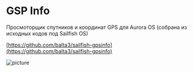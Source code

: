 GSP Info
===================

Просмоторщик спутников и координат GPS для Aurora OS (собрана из исходных кодов под Sailfish OS)

[https://github.com/balta3/sailfish-gpsinfo](https://github.com/balta3/sailfish-gpsinfo)

![picture](../data/harbour-gpsinfo.png)